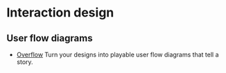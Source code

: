 # Interaction design

## User flow diagrams
* [Overflow](https://overflow.io/) 
  Turn your designs into playable user flow diagrams that tell a story.



